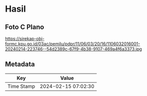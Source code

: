 # Hasil

## Foto C Plano

https://sirekap-obj-formc.kpu.go.id/03ac/pemilu/pdpr/11/06/03/20/16/1106032016001-20240214-223746--54d2389c-67f9-4b38-9107-469a4f6a3373.jpg


## Metadata

| Key        | Value               |
| ---------- | ------------------- |
| Time Stamp | 2024-02-15 07:02:30 |



